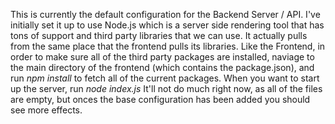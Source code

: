 This is currently the default configuration for the Backend Server / API. I've initially set it up to use Node.js which is a server side rendering tool that has tons of support and third party libraries that we can use. It actually pulls from the same place that the frontend pulls its libraries. Like the Frontend, in order to make sure all of the third party packages are installed, naviage to the main directory of the frontend (which contains the package.json), and run *npm install* to fetch all of the current packages. 
When you want to start up the server, run *node index.js* 
It'll not do much right now, as all of the files are empty, but onces the base configuration has been added you should see more effects. 

